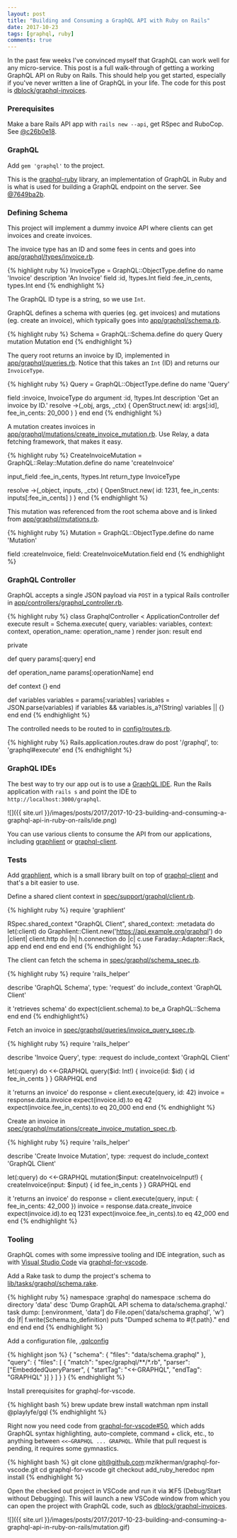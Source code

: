 ```yaml
---
layout: post
title: "Building and Consuming a GraphQL API with Ruby on Rails"
date: 2017-10-23
tags: [graphql, ruby]
comments: true
---
```

In the past few weeks I've convinced myself that GraphQL can work well for any micro-service. This post is a full walk-through of getting a working GraphQL API on Ruby on Rails. This should help you get started, especially if you've never written a line of GraphQL in your life. The code for this post is [dblock/graphql-invoices](https://github.com/dblock/graphql-invoices).

### Prerequisites

Make a bare Rails API app with `rails new --api`, get RSpec and RuboCop. See [@c26b0e18](https://github.com/dblock/graphql-invoices/commit/c26b0e18ca1daea4d4754a520c0b2053f5f8dc10).

### GraphQL

Add `gem 'graphql'` to the project.

This is the [graphql-ruby](https://github.com/rmosolgo/graphql-ruby) library, an implementation of GraphQL in Ruby and is what is used for building a GraphQL endpoint on the server. See [@7649ba2b](https://github.com/dblock/graphql-invoices/commit/7649ba2bc46ce2003f2cab19826a5d032dd8a00c).

### Defining Schema

This project will implement a dummy invoice API where clients can get invoices and create invoices.

The invoice type has an ID and some fees in cents and goes into [app/graphql/types/invoice.rb](https://github.com/dblock/graphql-invoices/blob/7649ba2bc46ce2003f2cab19826a5d032dd8a00c/app/graphql/types/invoice_type.rb).

{% highlight ruby %}
InvoiceType = GraphQL::ObjectType.define do
  name 'Invoice'
  description 'An Invoice'
  field :id, !types.Int
  field :fee_in_cents, types.Int
end
{% endhighlight %}

The GraphQL ID type is a string, so we use `Int`.

GraphQL defines a schema with queries (eg. get invoices) and mutations (eg. create an invoice), which typically goes into [app/graphql/schema.rb](https://github.com/dblock/graphql-invoices/blob/7649ba2bc46ce2003f2cab19826a5d032dd8a00c/app/graphql/schema.rb).

{% highlight ruby %}
Schema = GraphQL::Schema.define do
  query Query
  mutation Mutation
end
{% endhighlight %}

The query root returns an invoice by ID, implemented in [app/graphql/queries.rb](https://github.com/dblock/graphql-invoices/blob/7649ba2bc46ce2003f2cab19826a5d032dd8a00c/app/graphql/queries.rb). Notice that this takes an `Int` (ID) and returns our `InvoiceType`.

{% highlight ruby %}
Query = GraphQL::ObjectType.define do
  name 'Query'

  field :invoice, InvoiceType do
    argument :id, !types.Int
    description 'Get an invoice by ID.'
    resolve ->(_obj, args, _ctx) {
      OpenStruct.new(
        id: args[:id],
        fee_in_cents: 20_000
      )
    }
  end
end
{% endhighlight %}

A mutation creates invoices in [app/graphql/mutations/create_invoice_mutation.rb](https://github.com/dblock/graphql-invoices/blob/7649ba2bc46ce2003f2cab19826a5d032dd8a00c/app/graphql/mutations/create_invoice_mutation.rb). Use Relay, a data fetching framework, that makes it easy.

{% highlight ruby %}
CreateInvoiceMutation = GraphQL::Relay::Mutation.define do
  name 'createInvoice'

  input_field :fee_in_cents, !types.Int
  return_type InvoiceType

  resolve ->(_object, inputs, _ctx) {
    OpenStruct.new(
      id: 1231,
      fee_in_cents: inputs[:fee_in_cents]
    )
  }
end
{% endhighlight %}

This mutation was referenced from the root schema above and is linked from [app/graphql/mutations.rb](https://github.com/dblock/graphql-invoices/blob/7649ba2bc46ce2003f2cab19826a5d032dd8a00c/app/graphql/mutations.rb).

{% highlight ruby %}
Mutation = GraphQL::ObjectType.define do
  name 'Mutation'

  field :createInvoice, field: CreateInvoiceMutation.field
end
{% endhighlight %}

### GraphQL Controller

GraphQL accepts a single JSON payload via `POST` in a typical Rails controller in [app/controllers/graphql_controller.rb](https://github.com/dblock/graphql-invoices/blob/7649ba2bc46ce2003f2cab19826a5d032dd8a00c/app/controllers/graphql_controller.rb).

{% highlight ruby %}
class GraphqlController < ApplicationController
  def execute
    result = Schema.execute(
      query,
      variables: variables,
      context: context,
      operation_name: operation_name
    )
    render json: result
  end

  private

  def query
    params[:query]
  end

  def operation_name
    params[:operationName]
  end

  def context
    {}
  end

  def variables
    variables = params[:variables]
    variables = JSON.parse(variables) if variables && variables.is_a?(String)
    variables || {}
  end
end
{% endhighlight %}

The controlled needs to be routed to in [config/routes.rb](https://github.com/dblock/graphql-invoices/blob/7649ba2bc46ce2003f2cab19826a5d032dd8a00c/config/routes.rb).

{% highlight ruby %}
Rails.application.routes.draw do
  post '/graphql', to: 'graphql#execute'
end
{% endhighlight %}

### GraphQL IDEs

The best way to try our app out is to use a [GraphQL IDE](https://github.com/andev-software/graphql-ide). Run the Rails application with `rails s` and point the IDE to `http://localhost:3000/graphql`.

![]({{ site.url }}/images/posts/2017/2017-10-23-building-and-consuming-a-graphql-api-in-ruby-on-rails/ide.png)

You can use various clients to consume the API from our applications, including [graphlient](https://github.com/ashkan18/graphlient) or [graphql-client](https://github.com/github/graphql-client).

### Tests

Add [graphlient](https://github.com/ashkan18/graphlient), which is a small library built on top of [graphql-client](https://github.com/github/graphql-client) and that's a bit easier to use.

Define a shared client context in [spec/support/graphql/client.rb](https://github.com/dblock/graphql-invoices/blob/7649ba2bc46ce2003f2cab19826a5d032dd8a00c/spec/support/graphql/client.rb).

{% highlight ruby %}
require 'graphlient'

RSpec.shared_context "GraphQL Client", shared_context: :metadata do
  let(:client) do
    Graphlient::Client.new('https://api.example.org/graphql') do |client|
      client.http do |h|
        h.connection do |c|
          c.use Faraday::Adapter::Rack, app
        end
      end
    end
  end
end
{% endhighlight %}

The client can fetch the schema in [spec/graphql/schema_spec.rb](https://github.com/dblock/graphql-invoices/blob/7649ba2bc46ce2003f2cab19826a5d032dd8a00c/spec/graphql/schema_spec.rb).

{% highlight ruby %}
require 'rails_helper'

describe 'GraphQL Schema', type: 'request' do
  include_context 'GraphQL Client'

  it 'retrieves schema' do
    expect(client.schema).to be_a GraphQL::Schema
  end
end
{% endhighlight%}

Fetch an invoice in [spec/graphql/queries/invoice_query_spec.rb](https://github.com/dblock/graphql-invoices/blob/7649ba2bc46ce2003f2cab19826a5d032dd8a00c/spec/graphql/queries/invoice_query_spec.rb).

{% highlight ruby %}
require 'rails_helper'

describe 'Invoice Query', type: :request do
  include_context 'GraphQL Client'

  let(:query) do
    <<-GRAPHQL
      query($id: Int!) {
        invoice(id: $id) {
          id
          fee_in_cents
        }
      }
    GRAPHQL
  end

  it 'returns an invoice' do
    response = client.execute(query, id: 42)
    invoice = response.data.invoice
    expect(invoice.id).to eq 42
    expect(invoice.fee_in_cents).to eq 20_000
  end
end
{% endhighlight %}

Create an invoice in [spec/graphql/mutations/create_invoice_mutation_spec.rb](https://github.com/dblock/graphql-invoices/blob/7649ba2bc46ce2003f2cab19826a5d032dd8a00c/spec/graphql/mutations/create_invoice_mutation_spec.rb).

{% highlight ruby %}
require 'rails_helper'

describe 'Create Invoice Mutation', type: :request do
  include_context 'GraphQL Client'

  let(:query) do
    <<-GRAPHQL
      mutation($input: createInvoiceInput!) {
        createInvoice(input: $input) {
          id
          fee_in_cents
        }
      }
    GRAPHQL
  end

  it 'returns an invoice' do
    response = client.execute(query, input: { fee_in_cents: 42_000 })
    invoice = response.data.create_invoice
    expect(invoice.id).to eq 1231
    expect(invoice.fee_in_cents).to eq 42_000
  end
end
{% endhighlight %}

### Tooling

GraphQL comes with some impressive tooling and IDE integration, such as with [Visual Studio Code](https://code.visualstudio.com) via [graphql-for-vscode](https://github.com/kumarharsh/graphql-for-vscode).

Add a Rake task to dump the project's schema to [lib/tasks/graphql/schema.rake](https://github.com/dblock/graphql-invoices/blob/33545540b13188532aac67424c7723340ccb681b/lib/tasks/graphql/schema.rake).

{% highlight ruby %}
namespace :graphql do
  namespace :schema do
    directory 'data'
    desc 'Dump GraphQL API schema to data/schema.graphql.'
    task dump: [:environment, 'data'] do
      File.open('data/schema.graphql', 'w') do |f|
        f.write(Schema.to_definition)
        puts "Dumped schema to #{f.path}."
      end
    end
  end
end
{% endhighlight %}

Add a configuration file, [.gqlconfig](https://github.com/dblock/graphql-invoices/blob/33545540b13188532aac67424c7723340ccb681b/.gqlconfig)

{% highlight json %}
{
  "schema": {
    "files": "data/schema.graphql"
  },
  "query": {
    "files": [
      {
        "match": "spec/graphql/**/*.rb",
        "parser": ["EmbeddedQueryParser", { "startTag": "<<-GRAPHQL", "endTag": "GRAPHQL" }]
      }
    ]
  }
}
{% endhighlight %}

Install prerequisites for graphql-for-vscode.

{% highlight bash %}
brew update
brew install watchman
npm install @playlyfe/gql
{% endhighlight %}

Right now you need code from [graphql-for-vscode#50](https://github.com/kumarharsh/graphql-for-vscode/pull/50), which adds GraphQL syntax highlighting, auto-complete, command + click, etc., to anything between `<<~GRAPHQL ... GRAPHQL`. While that pull request is pending, it requires some gymnastics.

{% highlight bash %}
git clone git@github.com:mzikherman/graphql-for-vscode.git
cd graphql-for-vscode
git checkout add_ruby_heredoc
npm install
{% endhighlight %}

Open the checked out project in VSCode and run it via ⌘F5 (Debug/Start without Debugging). This will launch a new VSCode window from which you can open the project with GraphQL code, such as [dblock/graphql-invoices](https://github.com/dblock/graphql-invoices).

![]({{ site.url }}/images/posts/2017/2017-10-23-building-and-consuming-a-graphql-api-in-ruby-on-rails/mutation.gif)

